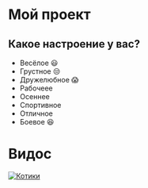 # Мой проект

##  Какое настроение у вас? 
* Весёлое :smiley:
* Грустное :unamused:
* Дружелюбное :scream:
* Рабочеее
* Осеннее
* Спортивное
* Отличное
* Боевое :satisfied:

# Видос
[![Котики](https://i03.fotocdn.net/s119/9c4a25d1afe85016/public_pin_l/2730300326.jpg)](https://www.youtube.com/watch?v=fBLkafRPStc)
